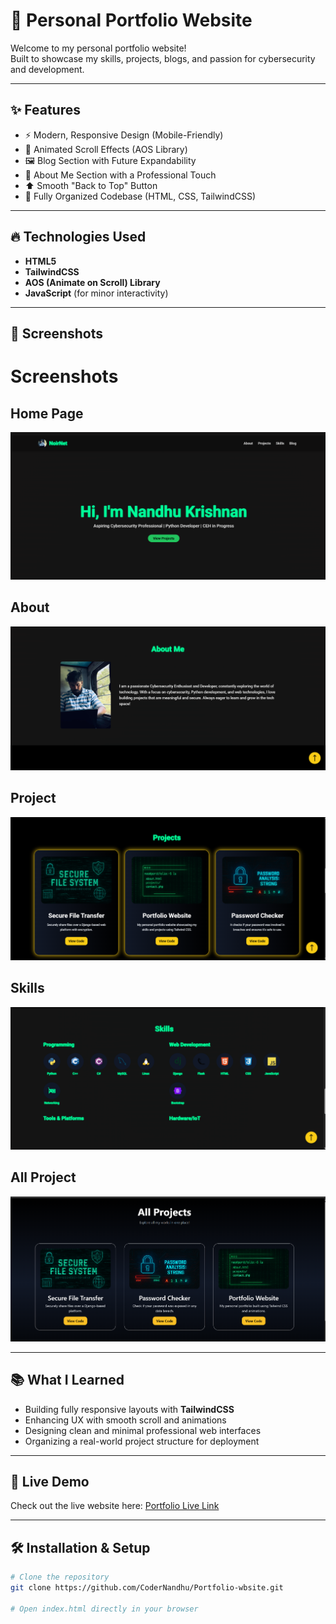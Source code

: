 # 🚀 Personal Portfolio Website

Welcome to my personal portfolio website!  
Built to showcase my skills, projects, blogs, and passion for cybersecurity and development.

---

## ✨ Features

- ⚡ Modern, Responsive Design (Mobile-Friendly)
- 🌟 Animated Scroll Effects (AOS Library)
- 🖼️ Blog Section with Future Expandability
- 🎯 About Me Section with a Professional Touch
- ⬆️ Smooth "Back to Top" Button
- 📂 Fully Organized Codebase (HTML, CSS, TailwindCSS)

---

## 🔥 Technologies Used

- **HTML5**
- **TailwindCSS**
- **AOS (Animate on Scroll) Library**
- **JavaScript** (for minor interactivity)

---

## 📸 Screenshots

# Screenshots

## Home Page

![Home Page](images/Screenshot1.png)

## About

![About Section](images/Screenshot2.png)

## Project

![Project Section](images/Screenshot3.png)

## Skills

![Skills Section](images/Screenshot4.png)

## All Project

![All Project Section](images/Screenshot5.png)


---

## 📚 What I Learned

- Building fully responsive layouts with **TailwindCSS**
- Enhancing UX with smooth scroll and animations
- Designing clean and minimal professional web interfaces
- Organizing a real-world project structure for deployment

---

## 🚀 Live Demo

Check out the live website here: [Portfolio Live Link](https://noirnetnandhu.netlify.app/)

---

## 🛠️ Installation & Setup

```bash
# Clone the repository
git clone https://github.com/CoderNandhu/Portfolio-wbsite.git

# Open index.html directly in your browser
